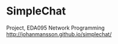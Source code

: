 SimpleChat
=============
Project, EDA095 Network Programming
http://johanmansson.github.io/simplechat/

